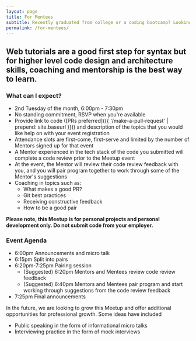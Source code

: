 ```yaml
---
layout: page
title: For Mentees
subtitle: Recently graduated from college or a coding bootcamp? Looking to land your first tech job? How do you continue to improve your technical skills after graduation?
permalink: /for-mentees/
---
```

## Web tutorials are a good first step for syntax but for higher level code design and architecture skills, coaching and mentorship is the best way to learn.

### What can I expect?
- 2nd Tuesday of the month, 6:00pm - 7:30pm
- No standing commitment, RSVP when you're available
- Provide link to code ([PRs preferred]({{ '/make-a-pull-request' | prepend: site.baseurl }})) and description of the topics that you would like help on with your event registration
- Attendance slots are first-come, first-serve and limited by the number of Mentors signed up for that event
- A Mentor experienced in the tech stack of the code you submitted will complete a code review prior to the Meetup event
- At the event, the Mentor will review their code review feedback with you, and you will pair program together to work through some of the Mentor's suggestions
- Coaching in topics such as:
  - What makes a good PR?
  - Git best practices
  - Receiving constructive feedback
  - How to be a good pair

**Please note, this Meetup is for personal projects and personal development only. Do not submit code from your employer.**

### Event Agenda
- 6:00pm Announcements and micro talk
- 6:15pm Split into pairs
- 6:20pm-7:25pm Pairing session
  - (Suggested) 6:20pm Mentors and Mentees review code review feedback
  - (Suggested) 6:40pm Mentors and Mentees pair program and start working through suggestions from the code review feedback
- 7:25pm Final announcements

In the future, we are looking to grow this Meetup and offer additional opportunities for professional growth. Some ideas have included
- Public speaking in the form of informational micro talks
- Interviewing practice in the form of mock interviews
